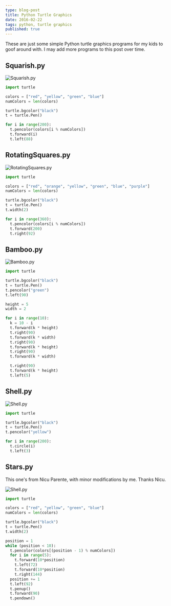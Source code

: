 ```yaml
---
type: blog-post
title: Python Turtle Graphics
date: 2016-02-22
tags: python, turtle graphics
published: true
---
```

These are just some simple Python turtle graphics programs for my kids to goof
around with. I may add more programs to this post over time.

## Squarish.py

<img class="figure img-responsive" src="/images/posts/python-turtle-graphics/squarish.png" alt="Squarish.py">

~~~ python
import turtle

colors = ["red", "yellow", "green", "blue"]
numColors = len(colors)

turtle.bgcolor("black")
t = turtle.Pen()

for i in range(200):
  t.pencolor(colors[i % numColors])
  t.forward(i)
  t.left(88)
~~~

## RotatingSquares.py

<img class="figure img-responsive" src="/images/posts/python-turtle-graphics/rotating-squares.png" alt="RotatingSquares.py">

~~~ python
import turtle

colors = ["red", "orange", "yellow", "green", "blue", "purple"]
numColors = len(colors)

turtle.bgcolor("black")
t = turtle.Pen()
t.width(2)

for i in range(360):
  t.pencolor(colors[i % numColors])
  t.forward(200)
  t.right(92)
~~~

## Bamboo.py

<img class="figure img-responsive" src="/images/posts/python-turtle-graphics/bamboo.png" alt="Bamboo.py">

~~~ python
import turtle

turtle.bgcolor("black")
t = turtle.Pen()
t.pencolor("green")
t.left(90)

height = 5
width = 2

for i in range(10):
  k = 10 - i
  t.forward(k * height)
  t.right(90)
  t.forward(k * width)
  t.right(90)
  t.forward(k * height)
  t.right(90)
  t.forward(k * width)

  t.right(90)
  t.forward(k * height)
  t.left(5)
~~~

## Shell.py

<img class="figure img-responsive" src="/images/posts/python-turtle-graphics/shell.png" alt="Shell.py">

~~~ python
import turtle

turtle.bgcolor("black")
t = turtle.Pen()
t.pencolor("yellow")

for i in range(200):
  t.circle(i)
  t.left(3)
~~~

## Stars.py

This one's from Nicu Parente, with minor modifications by me. Thanks Nicu.

<img class="figure img-responsive" src="/images/posts/python-turtle-graphics/stars.png" alt="Shell.py">

~~~ python
import turtle

colors = ["red", "yellow", "green", "blue"]
numColors = len(colors)

turtle.bgcolor("black")
t = turtle.Pen()
t.width(2)

position = 1
while (position < 10):
  t.pencolor(colors[(position - 1) % numColors])
  for i in range(5):
    t.forward(10*position)
    t.left(72)
    t.forward(10*position)
    t.right(144)
  position += 1
  t.left(92)
  t.penup()
  t.forward(90)
  t.pendown()
~~~
